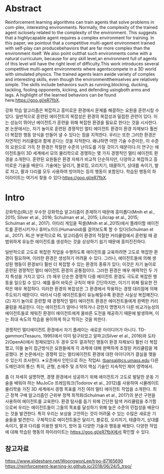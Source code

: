 
# Abstract
Reinforcement learning algorithms can train agents that solve problems in com-plex, interesting environments. Normally, the complexity of the trained agent isclosely related to the complexity of the environment. This suggests that a highlycapable agent requires a complex environment for training. In this paper, we pointout that a competitive multi-agent environment trained with self-play can producebehaviors that are far more complex than the environment itself. We also point outthat such environments come with a natural curriculum, because for any skill level,an environment full of agents of this level will have the right level of difficulty.This work introduces several competitive multi-agent environments where agentscompete in a 3D world with simulated physics. The trained agents learn awide variety of complex and interesting skills, even though the environmentthemselves are relatively simple. The skills include behaviors such as running,blocking, ducking, tackling, fooling opponents, kicking, and defending usingboth arms and legs. A highlight of the learned behaviors can be found here:https://goo.gl/eR7fbX.

강화 학습 알고리즘은 복잡하고 흥미로운 환경에서 문제를 해결하는 요원을 훈련시킬 수 있다. 일반적으로 훈련된 에이전트의 복잡성은 환경의 복잡성과 밀접한 관련이 있다. 이는 성능이 뛰어난 에이전트가 훈련을 위해 복잡한 환경을 필요로 한다는 것을 시사한다. 본 논문에서는, 자기 놀이로 훈련된 경쟁적인 멀티 에이전트 환경이 환경 자체보다 훨씬 더 복잡한 행동 양식을 만들어 낼 수 있다는 점을 지적한다. 우리는 또한 그러한 환경은 자연적인 커리큘럼과 함께 온다는 것을 지적한다. 왜냐하면 어떤 기술 수준이든, 이 수준의 요원으로 가득 찬 환경은 적절한 수준의 난이도를 가질 것이기 때문이다.이 연구는 에이전트들이 3D 세계에서 모의 물리학으로 경쟁하는 몇 가지 경쟁적인 멀티 에이전트 환경을 소개한다. 훈련된 요원들은 환경 자체가 비교적 단순하지만, 다양하고 복잡하고 흥미로운 기술을 배운다. 기술에는 달리기, 블로킹, 오리치기, 태클하기, 상대를 속이기, 발로 차고, 팔과 다리를 모두 사용하여 방어하는 등의 행동이 포함된다. 학습된 행동의 하이라이트는 여기서 찾을 수 있다:https://goo.gl/eR7fbX.


# Intro
강화학습(RL)은 우수한 강화학습 알고리즘이 존재하기 때문에 흥미롭다(Mnih et al., 2015; Silver et al., 2016; Schulman et al., 2015; Lilicrap et al., 2015; Schulman et al., 2017). 아타리 게임을 픽셀(Mnih et al.,2015)에서 플레이할 에이전트를 훈련시키거나 휴머노이드(Humanoid)를 걸어보도록 할 수 있다(Schulman et al., 2017). RL은 부분적으로 RL 알고리즘이 환경의 적절한 커리큘럼에서 훈련될 때 광범위하게 유능한 에이전트를 생성하는 것을 상상하기 쉽기 때문에 흥미진진하다.


일반적으로 고도로 복잡한 작업을 수행하도록 에이전트를 교육하려면 고도로 복잡한 환경이 필요하며, 이러한 환경은 생성하기 어려울 수 있다. 그러나, 에이전트들에 의해 생성된 행동이 환경보다 훨씬 더 복잡할 수 있는 환경의 종류가 있다; 이것은 자기 놀이로 훈련된 경쟁적인 멀티 에이전트 환경의 공통점이다. 그러한 환경은 매우 매력적인 두 가지 특성을 가지고 있다. (1) 매우 단순한 경쟁적 다중 에이전트 환경도 극도로 복잡한 행동을 일으킬 수 있다. 예를 들어 바둑은 규칙이 매우 간단하지만, 이기기 위해 필요한 전략은 매우 복잡하다. 이러한 환경의 복잡성은 그 환경에서 작용하는 경쟁 대리점에 의해 주도되기 때문이다. 따라서 다른 에이전트들이 유능해질수록 환경은 사실상 복잡해진다. (2) 자기 놀이로 훈련할 때 경쟁적인 멀티 에이전트 환경은 에이전트들에게 완벽한 커리큘럼을 제공한다. 이는 에이전트가 얼마나 약하거나 강한지 명명자가 다른 비교가능성의 에이전트들로 채워진 환경이 에이전트에게 올바른 도전을 제공하기 때문에 발생하며, 이는 최대 속도의 학습을 용이하게 하고 막히는 것을 피한다.


경쟁적인 멀티에이전트 환경에서 자기 플레이는 새로운 아이디어가 아니다. TD-gammon(Tesauro, 1995)에서 이미 탐구되었고 알파고(Silver et al., 2016)와 도타 2(OpenAI)에서 정제되었다.두 경우 모두 결과적인 행동이 환경 자체보다 훨씬 더 복잡했고, 이들 놀이 접근방식은 요원들에게 각 과제에 대해 완벽하게 조정된 커리큘럼을 제공했다. 본 논문에서는 경쟁력 있는 멀티에이전트 환경에 대한 아이디어가 결실을 맺을 수 있는지 조사한다. ∗오픈에서 인턴으로 하는 작업AI. tbansal@cs.umass.edu 다른 도메인과의 통신: 특히, 균형, 손재주 및 조작이 핵심 기술인 지속적인 제어 영역에서.

좀 더 자세히 설명하면, 경쟁 환경에서 성공하기 위해 에이전트가 고도로 발달한 운동 기술을 배워야 하는 MuJoCo 프레임워크(Todorov et al., 2012)를 사용하여 시뮬레이트 물리학을 가진 3D 세계에서 경쟁 목표를 가진 여러 멀티 에이전트 작업을 소개한다. 최근 정책 구배 알고리즘인 근위부 정책 최적화(Schulman et al., 2017)의 분산 구현을 사용하여 에이전트를 교육한다. 환경 탐사를 돕기 위해 간단한 탐색 커리큘럼을 추가함으로써 우리는 에이전트들이 그들의 목표를 달성하기 위해 높은 수준의 민첩성을 배운다는 것을 발견한다. 특히 우리는 보상을 고안하는 것이 어려울 수 있는 수많은 새로운 기술들을 발견한다. 구체적으로 에이전트들은 달리기, 블로킹, 오리치기, 태클하기, 상대를 속이기, 팔과 다리를 이용한 발차기, 방어 등 다양한 기술과 행동을 배웠다. 다양한 작업에 대해 학습된 행동의 하이라이트는 https://goo.gl/eR7fbX에서 확인할 수 있다.

## 참고자료
https://www.slideshare.net/WoongwonLee/trpo-87165690
https://reinforcement-learning-kr.github.io/2018/06/24/5_trpo/